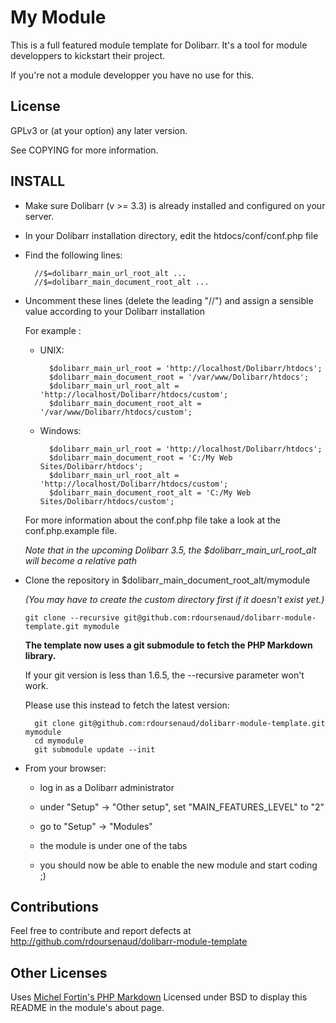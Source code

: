 My Module
=========

This is a full featured module template for Dolibarr.
It's a tool for module developpers to kickstart their project.

If you're not a module developper you have no use for this.

License
-------

GPLv3 or (at your option) any later version.

See COPYING for more information.

INSTALL
-------

- Make sure Dolibarr (v >= 3.3) is already installed and configured on your server.

- In your Dolibarr installation directory, edit the htdocs/conf/conf.php file

- Find the following lines:

		//$=dolibarr_main_url_root_alt ...
		//$=dolibarr_main_document_root_alt ...

- Uncomment these lines (delete the leading "//") and assign a sensible value according to your Dolibarr installation

	For example :

	- UNIX:

			$dolibarr_main_url_root = 'http://localhost/Dolibarr/htdocs';
			$dolibarr_main_document_root = '/var/www/Dolibarr/htdocs';
			$dolibarr_main_url_root_alt = 'http://localhost/Dolibarr/htdocs/custom';
			$dolibarr_main_document_root_alt = '/var/www/Dolibarr/htdocs/custom';

	- Windows:

			$dolibarr_main_url_root = 'http://localhost/Dolibarr/htdocs';
			$dolibarr_main_document_root = 'C:/My Web Sites/Dolibarr/htdocs';
			$dolibarr_main_url_root_alt = 'http://localhost/Dolibarr/htdocs/custom';
			$dolibarr_main_document_root_alt = 'C:/My Web Sites/Dolibarr/htdocs/custom';

	For more information about the conf.php file take a look at the conf.php.example file.

	*Note that in the upcoming Dolibarr 3.5, the $dolibarr\_main\_url\_root\_alt will become a relative path*

- Clone the repository in $dolibarr\_main\_document\_root\_alt/mymodule

	*(You may have to create the custom directory first if it doesn't exist yet.)*

	```
	git clone --recursive git@github.com:rdoursenaud/dolibarr-module-template.git mymodule
	```

	**The template now uses a git submodule to fetch the PHP Markdown library.**

	If your git version is less than 1.6.5, the --recursive parameter won't work.

	Please use this instead to fetch the latest version:

		git clone git@github.com:rdoursenaud/dolibarr-module-template.git mymodule
		cd mymodule
		git submodule update --init

- From your browser:

	- log in as a Dolibarr administrator

	- under "Setup" -> "Other setup", set "MAIN\_FEATURES\_LEVEL" to "2"

	- go to "Setup" -> "Modules"

	- the module is under one of the tabs

	- you should now be able to enable the new module and start coding ;)

Contributions
-------------

Feel free to contribute and report defects at <http://github.com/rdoursenaud/dolibarr-module-template>

Other Licenses
--------------

Uses [Michel Fortin's PHP Markdown](http://michelf.ca/projets/php-markdown/) Licensed under BSD to display this README in the module's about page.
